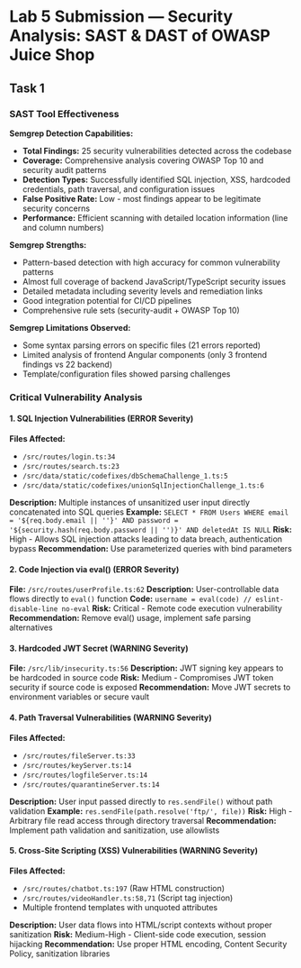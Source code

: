 # Lab 5 Submission — Security Analysis: SAST & DAST of OWASP Juice Shop

## Task 1

### SAST Tool Effectiveness

**Semgrep Detection Capabilities:**
- **Total Findings:** 25 security vulnerabilities detected across the codebase
- **Coverage:** Comprehensive analysis covering OWASP Top 10 and security audit patterns
- **Detection Types:** Successfully identified SQL injection, XSS, hardcoded credentials, path traversal, and configuration issues
- **False Positive Rate:** Low - most findings appear to be legitimate security concerns
- **Performance:** Efficient scanning with detailed location information (line and column numbers)

**Semgrep Strengths:**
- Pattern-based detection with high accuracy for common vulnerability patterns
- Almost full coverage of backend JavaScript/TypeScript security issues
- Detailed metadata including severity levels and remediation links
- Good integration potential for CI/CD pipelines
- Comprehensive rule sets (security-audit + OWASP Top 10)

**Semgrep Limitations Observed:**
- Some syntax parsing errors on specific files (21 errors reported)
- Limited analysis of frontend Angular components (only 3 frontend findings vs 22 backend)
- Template/configuration files showed parsing challenges

### Critical Vulnerability Analysis

#### 1. SQL Injection Vulnerabilities (ERROR Severity)
**Files Affected:** 
- `/src/routes/login.ts:34`
- `/src/routes/search.ts:23` 
- `/src/data/static/codefixes/dbSchemaChallenge_1.ts:5`
- `/src/data/static/codefixes/unionSqlInjectionChallenge_1.ts:6`

**Description:** Multiple instances of unsanitized user input directly concatenated into SQL queries
**Example:** `SELECT * FROM Users WHERE email = '${req.body.email || ''}' AND password = '${security.hash(req.body.password || '')}' AND deletedAt IS NULL`
**Risk:** High - Allows SQL injection attacks leading to data breach, authentication bypass
**Recommendation:** Use parameterized queries with bind parameters

#### 2. Code Injection via eval() (ERROR Severity)
**File:** `/src/routes/userProfile.ts:62`
**Description:** User-controllable data flows directly to `eval()` function
**Code:** `username = eval(code) // eslint-disable-line no-eval`
**Risk:** Critical - Remote code execution vulnerability
**Recommendation:** Remove eval() usage, implement safe parsing alternatives

#### 3. Hardcoded JWT Secret (WARNING Severity)
**File:** `/src/lib/insecurity.ts:56`
**Description:** JWT signing key appears to be hardcoded in source code
**Risk:** Medium - Compromises JWT token security if source code is exposed
**Recommendation:** Move JWT secrets to environment variables or secure vault

#### 4. Path Traversal Vulnerabilities (WARNING Severity)
**Files Affected:**
- `/src/routes/fileServer.ts:33`
- `/src/routes/keyServer.ts:14`
- `/src/routes/logfileServer.ts:14`
- `/src/routes/quarantineServer.ts:14`

**Description:** User input passed directly to `res.sendFile()` without path validation
**Example:** `res.sendFile(path.resolve('ftp/', file))`
**Risk:** High - Arbitrary file read access through directory traversal
**Recommendation:** Implement path validation and sanitization, use allowlists

#### 5. Cross-Site Scripting (XSS) Vulnerabilities (WARNING Severity)
**Files Affected:**
- `/src/routes/chatbot.ts:197` (Raw HTML construction)
- `/src/routes/videoHandler.ts:58,71` (Script tag injection)
- Multiple frontend templates with unquoted attributes

**Description:** User data flows into HTML/script contexts without proper sanitization
**Risk:** Medium-High - Client-side code execution, session hijacking
**Recommendation:** Use proper HTML encoding, Content Security Policy, sanitization libraries
